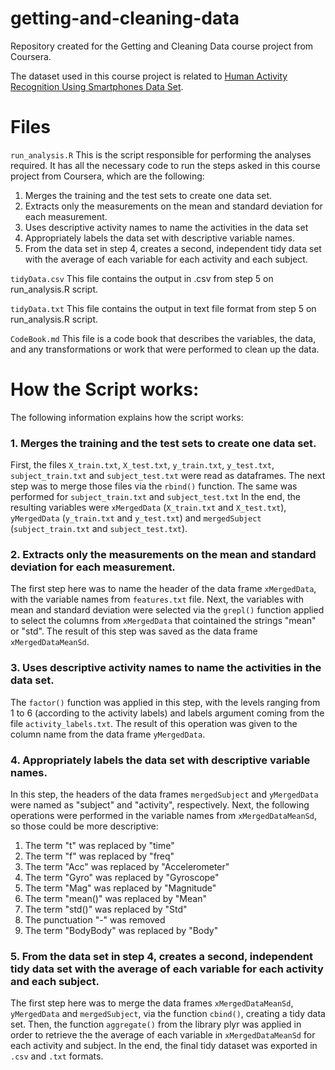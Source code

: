 # getting-and-cleaning-data
Repository created for the Getting and Cleaning Data course project from Coursera.

The dataset used in this course project is related to [Human Activity Recognition Using Smartphones Data Set](http://archive.ics.uci.edu/ml/datasets/Human+Activity+Recognition+Using+Smartphones).


# Files
`run_analysis.R` 
This is the script responsible for performing the analyses required. 
It has all the necessary code to run the steps asked in this course project from Coursera, which are the following:
1. Merges the training and the test sets to create one data set.
2. Extracts only the measurements on the mean and standard deviation for each measurement. 
3. Uses descriptive activity names to name the activities in the data set
4. Appropriately labels the data set with descriptive variable names. 
5. From the data set in step 4, creates a second, independent tidy data set with the average of each variable for each activity and each subject.

`tidyData.csv`
This file contains the output in .csv from step 5 on run_analysis.R script.

`tidyData.txt`
This file contains the output in text file format from step 5 on run_analysis.R script.

`CodeBook.md`
This file is a code book that describes the variables, the data, and any transformations or work that were performed to clean up the data.

# How the Script works:

The following information explains how the script works:

### 1. Merges the training and the test sets to create one data set. ###
First, the files `X_train.txt`, `X_test.txt`, `y_train.txt`, `y_test.txt`, `subject_train.txt` and `subject_test.txt`  were read as dataframes. The next step was
to merge those files via the `rbind()` function.
The same was performed for `subject_train.txt` and `subject_test.txt`
In the end, the resulting variables were `xMergedData` (`X_train.txt` and `X_test.txt`), `yMergedData` (`y_train.txt` and `y_test.txt`)
and `mergedSubject` (`subject_train.txt` and `subject_test.txt`).

### 2. Extracts only the measurements on the mean and standard deviation for each measurement. ###
The first step here was to name the header of the data frame `xMergedData`, with the variable names from `features.txt` file.
Next, the variables with mean and standard deviation were selected via the `grepl()` function applied to select the columns from
`xMergedData` that cointained the strings "mean" or "std".
The result of this step was saved as the data frame `xMergedDataMeanSd`.

### 3. Uses descriptive activity names to name the activities in the data set. ###
The `factor()` function was applied in this step, with the levels ranging from 1 to 6 (according to the activity labels)
and labels argument coming from the file `activity_labels.txt`.
The result of this operation was given to the column name from the data frame `yMergedData`.

### 4. Appropriately labels the data set with descriptive variable names. ###
In this step, the headers of the data frames `mergedSubject` and `yMergedData` were named as "subject" and "activity", respectively.
Next, the following operations were performed in the variable names from `xMergedDataMeanSd`, so those could be more
descriptive:
1. The term "t" was replaced by "time"
2. The term "f" was replaced by "freq"
3. The term "Acc" was replaced by "Accelerometer"
4. The term "Gyro" was replaced by "Gyroscope"
5. The term "Mag" was replaced by "Magnitude"
6. The term "mean()" was replaced by "Mean"
7. The term "std()" was replaced by "Std"
8. The punctuation "-" was removed
9. The term "BodyBody" was replaced by "Body"

### 5. From the data set in step 4, creates a second, independent tidy data set with the average of each variable for each activity and each subject. ###
The first step here was to merge the data frames `xMergedDataMeanSd`, `yMergedData` and `mergedSubject`, via the function
`cbind()`, creating a tidy data set. Then, the function `aggregate()` from the library plyr was applied in order to retrieve
the  the average of each variable in `xMergedDataMeanSd` for each activity and subject.
In the end, the final tidy dataset was exported in `.csv` and `.txt` formats.
